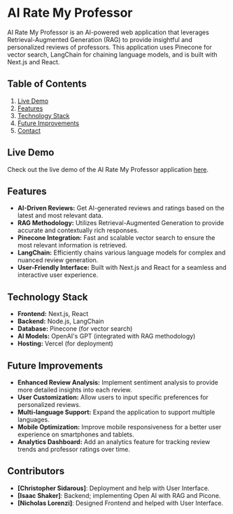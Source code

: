# AI Rate My Professor

AI Rate My Professor is an AI-powered web application that leverages Retrieval-Augmented Generation (RAG) to provide insightful and personalized reviews of professors. This application uses Pinecone for vector search, LangChain for chaining language models, and is built with Next.js and React.

## Table of Contents
1. [Live Demo](#live-demo)
1. [Features](#features)
2. [Technology Stack](#technology-stack)
3. [Future Improvements](#future-improvements)
4. [Contact](#Contributors)

## Live Demo
Check out the live demo of the AI Rate My Professor application [here](#https://ai-rate-profressor.vercel.app).

## Features
- **AI-Driven Reviews:** Get AI-generated reviews and ratings based on the latest and most relevant data.
- **RAG Methodology:** Utilizes Retrieval-Augmented Generation to provide accurate and contextually rich responses.
- **Pinecone Integration:** Fast and scalable vector search to ensure the most relevant information is retrieved.
- **LangChain:** Efficiently chains various language models for complex and nuanced review generation.
- **User-Friendly Interface:** Built with Next.js and React for a seamless and interactive user experience.

## Technology Stack
- **Frontend:** Next.js, React
- **Backend:** Node.js, LangChain
- **Database:** Pinecone (for vector search)
- **AI Models:** OpenAI's GPT (integrated with RAG methodology)
- **Hosting:** Vercel (for deployment)

## Future Improvements
- **Enhanced Review Analysis:** Implement sentiment analysis to provide more detailed insights into each review.
- **User Customization:** Allow users to input specific preferences for personalized reviews.
- **Multi-language Support:** Expand the application to support multiple languages.
- **Mobile Optimization:** Improve mobile responsiveness for a better user experience on smartphones and tablets.
- **Analytics Dashboard:** Add an analytics feature for tracking review trends and professor ratings over time.

## Contributors
- **[Christopher Sidarous]**: Deployment and help with User Interface.
- **[Isaac Shaker]**:  Backend; implementing Open AI with RAG and Picone.
- **[Nicholas Lorenzi]**: Designed Frontend and helped with User Interface.
